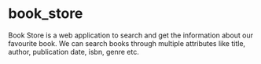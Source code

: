 # book_store
Book Store is a web application to search and get the information about our favourite book. We can search books through multiple attributes like title, author, publication date, isbn, genre etc.
